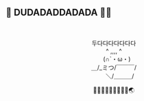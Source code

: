 ## 🐢 DUDADADDADADA 🐸🍀

<div align=center>
<br>


두다다다다다다다<br>
    ^ ,,,, ^ <br>
　(∩`・ω・)<br>
＿/_ミつ/￣￣￣/<br>
　　＼/＿＿＿/





🐸💧🍃🐢💤💙🍀🐳🌊🌏
 </div> 
 

 
